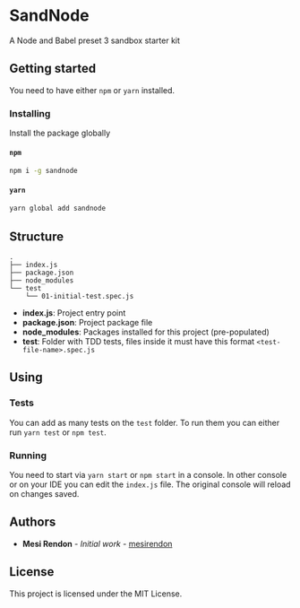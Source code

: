 # SandNode

A Node and Babel preset 3 sandbox starter kit

## Getting started

You need to have either `npm` or `yarn` installed.

### Installing

Install the package globally

#### `npm`

```bash
npm i -g sandnode
```

#### `yarn`

```bash
yarn global add sandnode
```

## Structure

```
.
├── index.js
├── package.json
├── node_modules
└── test
    └── 01-initial-test.spec.js
```

* **index.js**: Project entry point
* **package.json**: Project package file
* **node_modules**: Packages installed for this project (pre-populated)
* **test**: Folder with TDD tests, files inside it must have this format `<test-file-name>.spec.js`

## Using

### Tests

You can add as many tests on the `test` folder. To run them you can either run `yarn test` or `npm test`.

### Running

You need to start via `yarn start` or `npm start` in a console. In other console or on your IDE you can edit the `index.js` file. The original console will reload on changes saved.

## Authors

* **Mesi Rendon** - *Initial work* - [mesirendon](https://twitter.com/mesirendon)

## License

This project is licensed under the MIT License.
